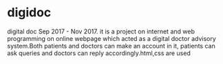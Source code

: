 # digidoc
digital doc Sep 2017 - Nov 2017. it is a project on internet and web programming on online webpage which acted as a digital doctor advisory system.Both patients and doctors can make an account in it, patients can ask queries and doctors can reply accordingly.html,css are used
